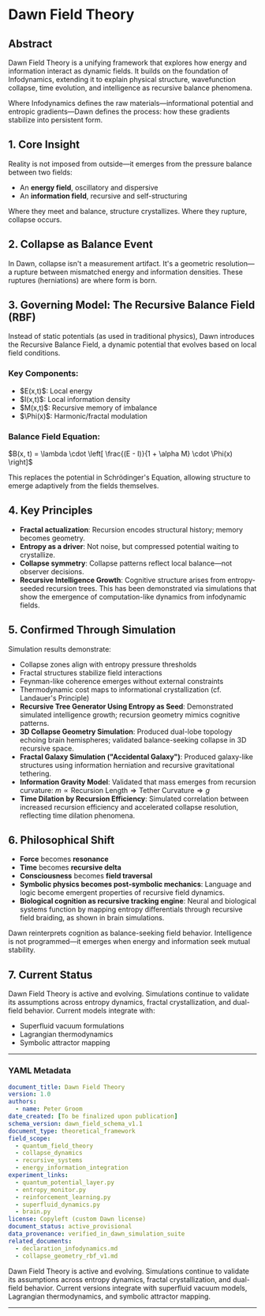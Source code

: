 # Dawn Field Theory

## Abstract

Dawn Field Theory is a unifying framework that explores how energy and information interact as dynamic fields. It builds on the foundation of Infodynamics, extending it to explain physical structure, wavefunction collapse, time evolution, and intelligence as recursive balance phenomena.

Where Infodynamics defines the raw materials—informational potential and entropic gradients—Dawn defines the process: how these gradients stabilize into persistent form.

## 1. Core Insight

Reality is not imposed from outside—it emerges from the pressure balance between two fields:

* An **energy field**, oscillatory and dispersive
* An **information field**, recursive and self-structuring

Where they meet and balance, structure crystallizes. Where they rupture, collapse occurs.

## 2. Collapse as Balance Event

In Dawn, collapse isn't a measurement artifact. It's a geometric resolution—a rupture between mismatched energy and information densities. These ruptures (herniations) are where form is born.

## 3. Governing Model: The Recursive Balance Field (RBF)

Instead of static potentials (as used in traditional physics), Dawn introduces the Recursive Balance Field, a dynamic potential that evolves based on local field conditions.

### Key Components:

* \$E(x,t)\$: Local energy
* \$I(x,t)\$: Local information density
* \$M(x,t)\$: Recursive memory of imbalance
* \$\Phi(x)\$: Harmonic/fractal modulation

### Balance Field Equation:

$B(x, t) = \lambda \cdot \left[ \frac{(E - I)}{1 + \alpha M} \cdot \Phi(x) \right]$

This replaces the potential in Schrödinger's Equation, allowing structure to emerge adaptively from the fields themselves.

## 4. Key Principles

* **Fractal actualization**: Recursion encodes structural history; memory becomes geometry.
* **Entropy as a driver**: Not noise, but compressed potential waiting to crystallize.
* **Collapse symmetry**: Collapse patterns reflect local balance—not observer decisions.
* **Recursive Intelligence Growth**: Cognitive structure arises from entropy-seeded recursion trees. This has been demonstrated via simulations that show the emergence of computation-like dynamics from infodynamic fields.

## 5. Confirmed Through Simulation

Simulation results demonstrate:

* Collapse zones align with entropy pressure thresholds
* Fractal structures stabilize field interactions
* Feynman-like coherence emerges without external constraints
* Thermodynamic cost maps to informational crystallization (cf. Landauer's Principle)
* **Recursive Tree Generator Using Entropy as Seed**: Demonstrated simulated intelligence growth; recursion geometry mimics cognitive patterns.
* **3D Collapse Geometry Simulation**: Produced dual-lobe topology echoing brain hemispheres; validated balance-seeking collapse in 3D recursive space.
* **Fractal Galaxy Simulation ("Accidental Galaxy")**: Produced galaxy-like structures using information herniation and recursive gravitational tethering.
* **Information Gravity Model**: Validated that mass emerges from recursion curvature:
  $m \propto \text{Recursion Length} \Rightarrow \text{Tether Curvature} \Rightarrow g$
* **Time Dilation by Recursion Efficiency**: Simulated correlation between increased recursion efficiency and accelerated collapse resolution, reflecting time dilation phenomena.

## 6. Philosophical Shift

* **Force** becomes **resonance**
* **Time** becomes **recursive delta**
* **Consciousness** becomes **field traversal**
* **Symbolic physics becomes post-symbolic mechanics**: Language and logic become emergent properties of recursive field dynamics.
* **Biological cognition as recursive tracking engine**: Neural and biological systems function by mapping entropy differentials through recursive field braiding, as shown in brain simulations.

Dawn reinterprets cognition as balance-seeking field behavior. Intelligence is not programmed—it emerges when energy and information seek mutual stability.

## 7. Current Status

Dawn Field Theory is active and evolving. Simulations continue to validate its assumptions across entropy dynamics, fractal crystallization, and dual-field behavior. Current models integrate with:

* Superfluid vacuum formulations
* Lagrangian thermodynamics
* Symbolic attractor mapping

---

### YAML Metadata

```yaml
document_title: Dawn Field Theory
version: 1.0
authors:
  - name: Peter Groom
date_created: [To be finalized upon publication]
schema_version: dawn_field_schema_v1.1
document_type: theoretical_framework
field_scope:
  - quantum_field_theory
  - collapse_dynamics
  - recursive_systems
  - energy_information_integration
experiment_links:
  - quantum_potential_layer.py
  - entropy_monitor.py
  - reinforcement_learning.py
  - superfluid_dynamics.py
  - brain.py
license: Copyleft (custom Dawn license)
document_status: active_provisional
data_provenance: verified_in_dawn_simulation_suite
related_documents:
  - declaration_infodynamics.md
  - collapse_geometry_rbf_v1.md
```


Dawn Field Theory is active and evolving. Simulations continue to validate its assumptions across entropy dynamics, fractal crystallization, and dual-field behavior. Current versions integrate with superfluid vacuum models, Lagrangian thermodynamics, and symbolic attractor mapping.

---
